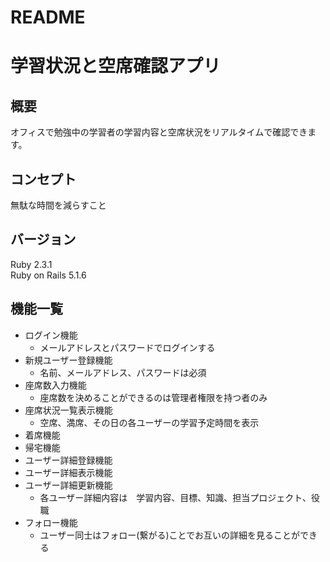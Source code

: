 # README
# 学習状況と空席確認アプリ
## 概要
オフィスで勉強中の学習者の学習内容と空席状況をリアルタイムで確認できます。
## コンセプト
無駄な時間を減らすこと
## バージョン
Ruby 2.3.1  
Ruby on Rails 5.1.6  
## 機能一覧
* ログイン機能
  * メールアドレスとパスワードでログインする
* 新規ユーザー登録機能
  * 名前、メールアドレス、パスワードは必須
* 座席数入力機能
  * 座席数を決めることができるのは管理者権限を持つ者のみ
* 座席状況一覧表示機能
  * 空席、満席、その日の各ユーザーの学習予定時間を表示
* 着席機能
* 帰宅機能
* ユーザー詳細登録機能
* ユーザー詳細表示機能
* ユーザー詳細更新機能
  * 各ユーザー詳細内容は　学習内容、目標、知識、担当プロジェクト、役職
* フォロー機能
  * ユーザー同士はフォロー(繋がる)ことでお互いの詳細を見ることができる
